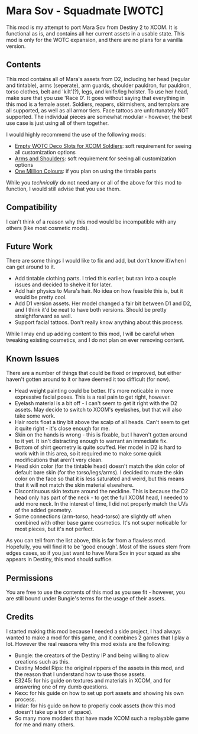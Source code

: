 # Mara Sov - Squadmate \[WOTC\]

This mod is my attempt to port Mara Sov from Destiny 2 to XCOM. It is functional as is, and contains all her current assets in a usable state. This mod is only for the WOTC expansion, and there are no plans for a vanilla version.

## Contents

This mod contains all of Mara's assets from D2, including her head (regular and tintable), arms (seperate), arm guards, shoulder pauldron, fur pauldron, torso clothes, belt and 'kilt'(?), legs, and knife/leg holster. To use her head, make sure that you use 'Race 0'. It goes without saying that everything in this mod is a female asset. Soldiers, reapers, skirmishers, and templars are all supported, as well as all armor tiers. Face tattoos are unfortunately NOT supported. The individual pieces are somewhat modular - however, the best use case is just using all of them together.

I would highly recommend the use of the following mods:

* [Empty WOTC Deco Slots for XCOM Soldiers](https://steamcommunity.com/sharedfiles/filedetails/?id=1127014384): soft requirement for seeing all customization options
* [Arms and Shoulders](https://steamcommunity.com/sharedfiles/filedetails/?id=1092571334): soft requirement for seeing all customization options
* [One Million Colours](https://steamcommunity.com/sharedfiles/filedetails/?id=1091135816): if you plan on using the tintable parts

While you _technically_ do not need any or all of the above for this mod to function, I would still advise that you use them.

## Compatibility

I can't think of a reason why this mod would be incompatible with any others (like most cosmetic mods).

## Future Work

There are some things I would like to fix and add, but don't know if/when I can get around to it.

* Add tintable clothing parts. I tried this earlier, but ran into a couple issues and decided to shelve it for later.
* Add hair physics to Mara's hair. No idea on how feasible this is, but it would be pretty cool.
* Add D1 version assets. Her model changed a fair bit between D1 and D2, and I think it'd be neat to have both versions. Should be pretty straightforward as well.
* Support facial tattoos. Don't really know anything about this process.

While I may end up adding content to this mod, I will be careful when tweaking existing cosmetics, and I do not plan on ever removing content.

## Known Issues

There are a number of things that could be fixed or improved, but either haven't gotten around to it or have deemed it too difficult (for now).

* Head weight painting could be better. It's more noticable in more expressive facial poses. This is a real pain to get right, however.
* Eyelash material is a bit off - I can't seem to get it right with the D2 assets. May decide to switch to XCOM's eyelashes, but that will also take some work.
* Hair roots float a tiny bit above the scalp of all heads. Can't seem to get it quite right - it's close enough for me.
* Skin on the hands is wrong - this is fixable, but I haven't gotten around to it yet. It isn't distracting enough to warrant an immediate fix.
* Bottom of shirt geometry is quite scuffed. Her model in D2 is hard to work with in this area, so it required me to make some quick modifications that aren't very clean.
* Head skin color (for the tintable head) doesn't match the skin color of default bare skin (for the torso/legs/arms). I decided to mute the skin color on the face so that it is less saturated and weird, but this means that it will not match the skin material elsewhere.
* Discontinuous skin texture around the neckline. This is because the D2 head only has part of the neck - to get the full XCOM head, I needed to add more neck. In the interest of time, I did not properly match the UVs of the added geometry.
* Some connections (arm-torso, head-torso) are slightly off when combined with other base game cosmetics. It's not super noticable for most pieces, but it's not perfect.

As you can tell from the list above, this is far from a flawless mod. Hopefully, you will find it to be 'good enough'. Most of the issues stem from edges cases, so if you just want to have Mara Sov in your squad as she appears in Destiny, this mod should suffice.

## Permissions

You are free to use the contents of this mod as you see fit - however, you are still bound under Bungie's terms for the usage of their assets.

## Credits

I started making this mod because I needed a side project, I had always wanted to make a mod for this game, and it combines 2 games that I play a lot. However the real reasons why this mod exists are the following:

* Bungie: the creators of the Destiny IP and being willing to allow creations such as this.
* Destiny Model Rips: the original rippers of the assets in this mod, and the reason that I understand how to use those assets.
* E3245: for his guide on textures and materials in XCOM, and for answering one of my dumb questions.
* Kexx: for his guide on how to set up port assets and showing his own process.
* Iridar: for his guide on how to properly cook assets (how this mod doesn't take up a ton of space).
* So many more modders that have made XCOM such a replayable game for me and many others.
